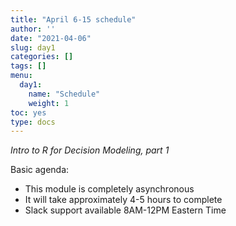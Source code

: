 ```yaml
---
title: "April 6-15 schedule"
author: ''
date: "2021-04-06"
slug: day1
categories: []
tags: []
menu:
  day1:
    name: "Schedule"
    weight: 1
toc: yes
type: docs
---
```


*Intro to R for Decision Modeling, part 1* 

Basic agenda:

- This module is completely asynchronous
- It will take approximately 4-5 hours to complete
- Slack support available 8AM-12PM Eastern Time




